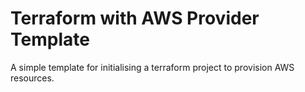 # Terraform with AWS Provider Template

A simple template for initialising a terraform project to provision AWS resources. 
